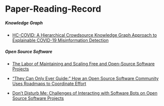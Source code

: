 # Paper-Reading-Record

##### Knowledge Graph

* [HC-COVID: A Hierarchical Crowdsource Knowledge Graph Approach to Explainable COVID-19 Misinformation Detection](https://dl.acm.org/doi/pdf/10.1145/3492855)

##### Open Source Software

* [The Labor of Maintaining and Scaling Free and Open-Source Software Projects](https://dl.acm.org/doi/pdf/10.1145/3449249)

* [“They Can Only Ever Guide:” How an Open Source Software Community Uses Roadmaps to Coordinate Effort](https://dl.acm.org/doi/pdf/10.1145/3449232)

* [Don’t Disturb Me: Challenges of Interacting with Software Bots on Open Source Software Projects](https://dl.acm.org/doi/pdf/10.1145/3476042)